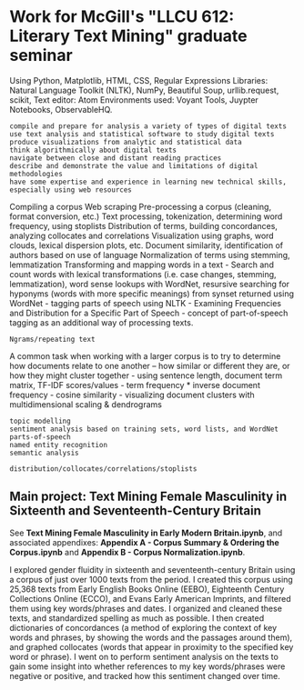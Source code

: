# Work for McGill's "LLCU 612: Literary Text Mining" graduate seminar
Using Python, Matplotlib, HTML, CSS, Regular Expressions
Libraries: Natural Language Toolkit (NLTK), NumPy, Beautiful Soup, urllib.request, scikit,
Text editor: Atom
Environments used: Voyant Tools, Juypter Notebooks, ObservableHQ.

    compile and prepare for analysis a variety of types of digital texts
    use text analysis and statistical software to study digital texts
    produce visualizations from analytic and statistical data
    think algorithmically about digital texts
    navigate between close and distant reading practices
    describe and demonstrate the value and limitations of digital methodologies
    have some expertise and experience in learning new technical skills, especially using web resources

Compiling a corpus
Web scraping
Pre-processing a corpus (cleaning, format conversion, etc.) 
    Text processing, tokenization, determining word frequency, using stoplists
    Distribution of terms, building concordances, analyzing collocates and correlations
    Visualization using graphs, word clouds, lexical dispersion plots, etc.
    Document similarity, identification of authors based on use of language
    Normalization of terms using stemming, lemmatization 
    Transforming and mapping words in a text -  Search and count words with lexical transformations (i.e. case changes, stemming, lemmatization), word sense lookups with WordNet, resursive searching for hyponyms (words with more specific meanings) from synset returned using WordNet - tagging parts of speech using NLTK - 
Examining Frequencies and Distribution for a Specific Part of Speech - concept of part-of-speech tagging as an additional way of processing texts. 

    Ngrams/repeating text
    
  A common task when working with a larger corpus is to try to determine how documents relate to one another – how similar or different they are, or how they might cluster together - using sentence length, document term matrix, TF-IDF scores/values - term frequency * inverse document frequency - cosine similarity - visualizing document clusters with multidimensional scaling & dendrograms
    
    topic modelling
    sentiment analysis based on training sets, word lists, and WordNet
    parts-of-speech
    named entity recognition
    semantic analysis
    
    distribution/collocates/correlations/stoplists

## Main project: Text Mining Female Masculinity in Sixteenth and Seventeenth-Century Britain
See **Text Mining Female Masculinity in Early Modern Britain.ipynb**, and associated appendixes: **Appendix A - Corpus Summary & Ordering the Corpus.ipynb** and **Appendix B - Corpus Normalization.ipynb**. 

I explored gender fluidity in sixteenth and seventeenth-century Britain using a corpus of just over 1000 texts from the period. I created this corpus using 25,368 texts from Early English Books Online (EEBO), Eighteenth Century Collections Online (ECCO), and Evans Early American Imprints, and filtered them using key words/phrases and dates. I organized and cleaned these texts, and standardized spelling as much as possible. I then created dictionaries of concordances (a method of exploring the context of key words and phrases, by showing the words and the passages around them), and graphed collocates (words that appear in proximity to the specified key word or phrase). I went on to perform sentiment analysis on the texts to gain some insight into whether references to my key words/phrases were negative or positive, and tracked how this sentiment changed over time.
